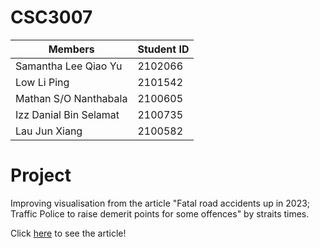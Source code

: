 # CSC3007

| Members    | Student ID |
| -------- | ------- |
| Samantha Lee Qiao Yu  | 2102066    |
| Low Li Ping | 2101542     |
| Mathan S/O Nanthabala    | 2100605    |
| Izz Danial Bin Selamat | 2100735 |
| Lau Jun Xiang | 2100582 |

# Project
Improving visualisation from the article "Fatal road accidents up in 2023; Traffic Police to raise demerit points for some offences" by straits times.

Click [here](https://www.straitstimes.com/singapore/fatal-road-accidents-up-in-2023-many-motorists-have-irresponsible-driving-behaviours-traffic-police) to see the article!
